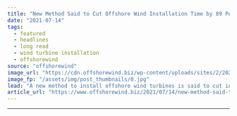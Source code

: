 ```yaml
---
title: "New Method Said to Cut Offshore Wind Installation Time by 89 Per Cent"
date: "2021-07-14"
tags: 
  - featured
  - headlines
  - long read
  - wind turbine installation
  - offshorewind
source: "offshorewind"
image_url: "https://cdn.offshorewind.biz/wp-content/uploads/sites/2/2021/07/14123503/EOWDC_Vattenfall.jpg"
image_fp: "/assets/img/post_thumbnails/0.jpg"
lead: "A new method to install offshore wind turbines is said to cut installation time"
article_url: "https://www.offshorewind.biz/2021/07/14/new-method-said-to-cut-offshore-wind-installation-time-by-89-per-cent/"
---
```


---
